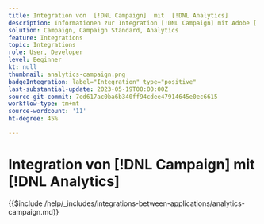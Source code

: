 ```yaml
---
title: Integration von  [!DNL Campaign]  mit  [!DNL Analytics]
description: Informationen zur Integration [!DNL Campaign] mit Adobe [!DNL Analytics].
solution: Campaign, Campaign Standard, Analytics
feature: Integrations
topic: Integrations
role: User, Developer
level: Beginner
kt: null
thumbnail: analytics-campaign.png
badgeIntegration: label="Integration" type="positive"
last-substantial-update: 2023-05-19T00:00:00Z
source-git-commit: 7ed617ac0ba6b340ff94cdee47914645e0ec6615
workflow-type: tm+mt
source-wordcount: '11'
ht-degree: 45%

---
```



# Integration von [!DNL Campaign] mit [!DNL Analytics]

{{$include /help/_includes/integrations-between-applications/analytics-campaign.md}}
